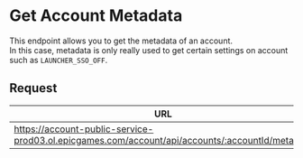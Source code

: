 # Get Account Metadata
This endpoint allows you to get the metadata of an account.  
In this case, metadata is only really used to get certain settings on account such as `LAUNCHER_SSO_OFF`.

## Request
| URL                                                                                             | Method |
| ----------------------------------------------------------------------------------------------- | ------ |
| https://account-public-service-prod03.ol.epicgames.com/account/api/accounts/:accountId/metadata | `GET`  |
